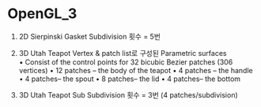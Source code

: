 # OpenGL_3
1. 2D Sierpinski Gasket
  Subdivision 횟수 = 5번
  
2. 3D Utah Teapot
  Vertex & patch list로 구성된 Parametric surfaces  
  ▪     Consist of the control points for 32 bicubic Bezier patches (306 vertices)
  •       12 patches – the body of the teapot
  •       4 patches  – the handle
  •       4 patches– the spout
  •       8 patches– the lid
  •       4 patches– the bottom
  
3. 3D Utah Teapot Sub
  Subdivision 횟수 = 3번 (4 patches/subdivision)
